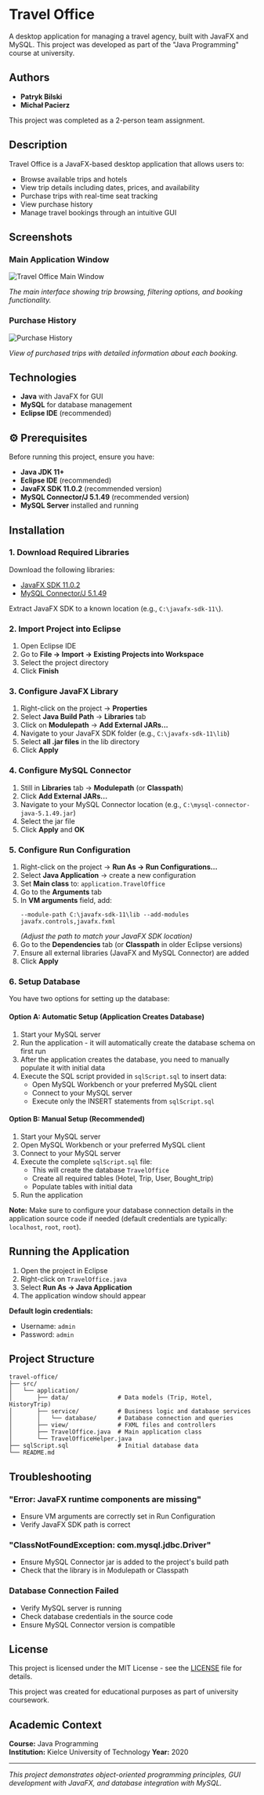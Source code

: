 # Travel Office

A desktop application for managing a travel agency, built with JavaFX and MySQL. This project was developed as part of the "Java Programming" course at university.

## Authors

- **Patryk Bilski**
- **Michał Pacierz**

This project was completed as a 2-person team assignment.

## Description

Travel Office is a JavaFX-based desktop application that allows users to:
- Browse available trips and hotels
- View trip details including dates, prices, and availability
- Purchase trips with real-time seat tracking
- View purchase history
- Manage travel bookings through an intuitive GUI

## Screenshots

### Main Application Window
![Travel Office Main Window](docs/main.png)

*The main interface showing trip browsing, filtering options, and booking functionality.*

### Purchase History
![Purchase History](docs/history.png)

*View of purchased trips with detailed information about each booking.*

## Technologies

- **Java** with JavaFX for GUI
- **MySQL** for database management
- **Eclipse IDE** (recommended)

## ⚙️ Prerequisites

Before running this project, ensure you have:

- **Java JDK 11+**
- **Eclipse IDE** (recommended)
- **JavaFX SDK 11.0.2** (recommended version)
- **MySQL Connector/J 5.1.49** (recommended version)
- **MySQL Server** installed and running

## Installation

### 1. Download Required Libraries

Download the following libraries:
- [JavaFX SDK 11.0.2](https://gluonhq.com/products/javafx/)
- [MySQL Connector/J 5.1.49](https://dev.mysql.com/downloads/connector/j/)

Extract JavaFX SDK to a known location (e.g., `C:\javafx-sdk-11\`).

### 2. Import Project into Eclipse

1. Open Eclipse IDE
2. Go to **File → Import → Existing Projects into Workspace**
3. Select the project directory
4. Click **Finish**

### 3. Configure JavaFX Library

1. Right-click on the project → **Properties**
2. Select **Java Build Path** → **Libraries** tab
3. Click on **Modulepath** → **Add External JARs...**
4. Navigate to your JavaFX SDK folder (e.g., `C:\javafx-sdk-11\lib`)
5. Select **all .jar files** in the lib directory
6. Click **Apply**

### 4. Configure MySQL Connector

1. Still in **Libraries** tab → **Modulepath** (or **Classpath**)
2. Click **Add External JARs...**
3. Navigate to your MySQL Connector location (e.g., `C:\mysql-connector-java-5.1.49.jar`)
4. Select the jar file
5. Click **Apply** and **OK**

### 5. Configure Run Configuration

1. Right-click on the project → **Run As → Run Configurations...**
2. Select **Java Application** → create a new configuration
3. Set **Main class** to: `application.TravelOffice`
4. Go to the **Arguments** tab
5. In **VM arguments** field, add:
   ```
   --module-path C:\javafx-sdk-11\lib --add-modules javafx.controls,javafx.fxml
   ```
   *(Adjust the path to match your JavaFX SDK location)*
6. Go to the **Dependencies** tab (or **Classpath** in older Eclipse versions)
7. Ensure all external libraries (JavaFX and MySQL Connector) are added
8. Click **Apply**

### 6. Setup Database

You have two options for setting up the database:

#### Option A: Automatic Setup (Application Creates Database)

1. Start your MySQL server
2. Run the application - it will automatically create the database schema on first run
3. After the application creates the database, you need to manually populate it with initial data
4. Execute the SQL script provided in `sqlScript.sql` to insert data:
   - Open MySQL Workbench or your preferred MySQL client
   - Connect to your MySQL server
   - Execute only the INSERT statements from `sqlScript.sql`

#### Option B: Manual Setup (Recommended)

1. Start your MySQL server
2. Open MySQL Workbench or your preferred MySQL client
3. Connect to your MySQL server
4. Execute the complete `sqlScript.sql` file:
   - This will create the database `TravelOffice`
   - Create all required tables (Hotel, Trip, User, Bought_trip)
   - Populate tables with initial data
5. Run the application

**Note:** Make sure to configure your database connection details in the application source code if needed (default credentials are typically: `localhost`, `root`, `root`).

## Running the Application

1. Open the project in Eclipse
2. Right-click on `TravelOffice.java`
3. Select **Run As → Java Application**
4. The application window should appear

**Default login credentials:**
- Username: `admin`
- Password: `admin`

## Project Structure

```
travel-office/
├── src/
│   └── application/
│       ├── data/              # Data models (Trip, Hotel, HistoryTrip)
│       ├── service/           # Business logic and database services
│       │   └── database/      # Database connection and queries
│       ├── view/              # FXML files and controllers
│       ├── TravelOffice.java  # Main application class
│       └── TravelOfficeHelper.java
├── sqlScript.sql              # Initial database data
└── README.md
```

## Troubleshooting

### "Error: JavaFX runtime components are missing"
- Ensure VM arguments are correctly set in Run Configuration
- Verify JavaFX SDK path is correct

### "ClassNotFoundException: com.mysql.jdbc.Driver"
- Ensure MySQL Connector jar is added to the project's build path
- Check that the library is in Modulepath or Classpath

### Database Connection Failed
- Verify MySQL server is running
- Check database credentials in the source code
- Ensure MySQL Connector version is compatible

## License

This project is licensed under the MIT License - see the [LICENSE](LICENSE) file for details.

This project was created for educational purposes as part of university coursework.

## Academic Context

**Course:** Java Programming  
**Institution:** Kielce University of Technology
**Year:** 2020

---

*This project demonstrates object-oriented programming principles, GUI development with JavaFX, and database integration with MySQL.*
